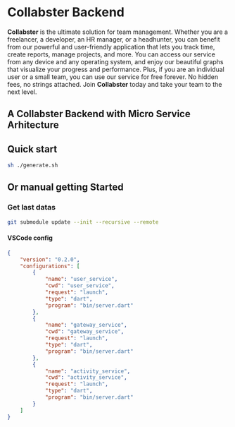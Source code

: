 # Collabster Backend

**Collabster** is the ultimate solution for team management. Whether you are a freelancer, a developer, an HR manager, or a headhunter, you can benefit from our powerful and user-friendly application that lets you track time, create reports, manage projects, and more. You can access our service from any device and any operating system, and enjoy our beautiful graphs that visualize your progress and performance. Plus, if you are an individual user or a small team, you can use our service for free forever. No hidden fees, no strings attached. Join **Collabster** today and take your team to the next level.

## A Collabster Backend with Micro Service Arhitecture

## Quick start

```bash
sh ./generate.sh
```

## Or manual getting Started

### Get last datas

```bash
git submodule update --init --recursive --remote
```

#### VSCode config

```json
{
    "version": "0.2.0",
    "configurations": [
        {
            "name": "user_service",
            "cwd": "user_service",
            "request": "launch",
            "type": "dart",
            "program": "bin/server.dart"
        },
        {
            "name": "gateway_service",
            "cwd": "gateway_service",
            "request": "launch",
            "type": "dart",
            "program": "bin/server.dart"
        },
        {
            "name": "activity_service",
            "cwd": "activity_service",
            "request": "launch",
            "type": "dart",
            "program": "bin/server.dart"
        }
    ]
}
```
